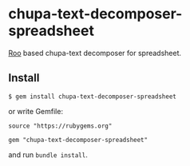 # chupa-text-decomposer-spreadsheet

[Roo](https://github.com/roo-rb/roo) based chupa-text decomposer for spreadsheet.

## Install

```
$ gem install chupa-text-decomposer-spreadsheet
```

or write Gemfile:

```
source "https://rubygems.org"

gem "chupa-text-decomposer-spreadsheet"
```

and run `bundle install`.


